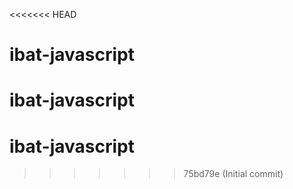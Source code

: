 <<<<<<< HEAD
# ibat-javascript
ibat-javascript
=======
# ibat-javascript
>>>>>>> 75bd79e (Initial commit)
